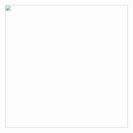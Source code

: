 <img src="https://media1.tenor.com/images/882d0e4be4fe0a77e6a91e840063dd3a/tenor.gif" width="400" height="400" />
